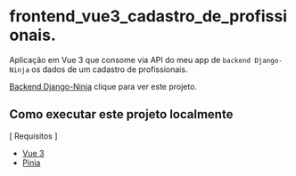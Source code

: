 # frontend_vue3_cadastro_de_profissionais.

Aplicação em Vue 3 que consome via API do meu app de `backend Django-Ninja` os dados de um cadastro de profissionais.

[Backend Django-Ninja](https://github.com/fspjonny/backend-api-django-ninja-cadastro) clique para ver este projeto.

## Como executar este projeto localmente

[ Requisitos ]

- [Vue 3](https://vuejs.org/)
- [Pinia](https://pinia.vuejs.org/)
